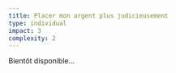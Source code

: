 ```yaml
---
title: Placer mon argent plus judicieusement
type: individual
impact: 3
complexity: 2
---
```

Bientôt disponible...